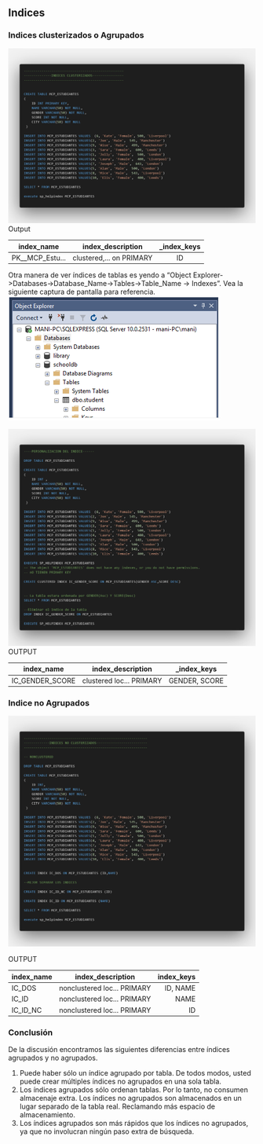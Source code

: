 ## Indices
### Indices clusterizados o Agrupados
![Indice agrupado](imagenes/agrupado1.png)
Output

|index_name|index_description|_index_keys|
|:---:|:---:|:---:|
|PK__MCP_Estu...|clustered,... on PRIMARY|ID|

Otra manera de ver índices de tablas es yendo a “Object Explorer->Databases->Database_Name->Tables->Table_Name -> Indexes”. Vea la siguiente captura de pantalla para referencia. 
![Indice imagen](imagenes/img_index.png)

![Indice Agrupado2](imagenes/agrupado2.png)
OUTPUT

|index_name|index_description|_index_keys|
|:---:|:---:|:---:|
|IC_GENDER_SCORE|clustered loc... PRIMARY|GENDER, SCORE|
### Indice no Agrupados
![Indice no agrupado](imagenes/noagrupado.png)

OUTPUT

|index_name |index_description|index_keys|
|:--- | :---: | ---: |
|IC_DOS |nonclustered loc... PRIMARY|ID, NAME|
|IC_ID  |nonclustered loc... PRIMARY|NAME|
|IC_ID_NC|nonclustered loc...  PRIMARY|ID|

### Conclusión

De la discusión encontramos las siguientes diferencias entre índices agrupados y no agrupados.

1. Puede haber sólo un índice agrupado por tabla. De todos modos, usted puede crear múltiples índices no agrupados en una sola tabla.
2. Los índices agrupados sólo ordenan tablas. Por lo tanto, no consumen almacenaje extra. Los índices no agrupados son almacenados en un lugar separado de la tabla real. Reclamando más espacio de almacenamiento.
3. Los índices agrupados son más rápidos que los índices no agrupados, ya que no involucran ningún paso extra de búsqueda.

